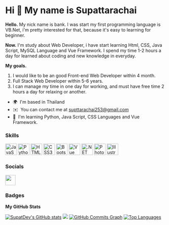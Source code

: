 Hi 👋 My name is Supattarachai
==============================

<b>Hello.</b> My nick name is bank.
I was start my first programming language is VB.Net, i'm pretty interested for that, because it's easy to learning for beginner.<br>

<b>Now.</b> I'm study about Web Developer, i have start learning Html, CSS, Java Script, MySQL Language and Vue Framework. I spend my time 1-2 hours a day for learned about coding and new knowledge in everyday.<br>

<b>My goals.</b><bt>
1. I would like to be an good Front-end Web Developer within 4 month.<br>
2. Full Stack Web Developer within 5-6 years.<br> 
3. I can manage my time in one day for working, and must have free time 2 hours a day for relaxing or another.

*   🌍  I'm based in Thailand
*   ✉️  You can contact me at [supttarachai253@gmail.com](mailto:supttarachai253@gmail.com)
*   🧠  I'm learning Python, Java Script, CSS Languages and Vue Framework.

### Skills 
  
<p align="left">
<a href="https://developer.mozilla.org/en-US/docs/Web/JavaScript" target="_blank" rel="noreferrer"><img src="https://raw.githubusercontent.com/danielcranney/readme-generator/main/public/icons/skills/javascript-colored.svg" width="36" height="36" alt="JavaScript" /></a>
<a href="https://www.python.org/" target="_blank" rel="noreferrer"><img src="https://raw.githubusercontent.com/danielcranney/readme-generator/main/public/icons/skills/python-colored.svg" width="36" height="36" alt="Python" /></a>
<a href="https://developer.mozilla.org/en-US/docs/Glossary/HTML5" target="_blank" rel="noreferrer"><img src="https://raw.githubusercontent.com/danielcranney/readme-generator/main/public/icons/skills/html5-colored.svg" width="36" height="36" alt="HTML5" /></a>
<a href="https://www.w3.org/TR/CSS/#css" target="_blank" rel="noreferrer"><img src="https://raw.githubusercontent.com/danielcranney/readme-generator/main/public/icons/skills/css3-colored.svg" width="36" height="36" alt="CSS3" /></a>
<a href="https://getbootstrap.com/" target="_blank" rel="noreferrer"><img src="https://raw.githubusercontent.com/danielcranney/readme-generator/main/public/icons/skills/bootstrap-colored.svg" width="36" height="36" alt="Bootstrap" /></a>
<a href="https://vuejs.org/" target="_blank" rel="noreferrer"><img src="https://raw.githubusercontent.com/danielcranney/readme-generator/main/public/icons/skills/vuejs-colored.svg" width="36" height="36" alt="Vue" /></a>
<a href="https://dotnet.microsoft.com/en-us/" target="_blank" rel="noreferrer"><img src="https://raw.githubusercontent.com/danielcranney/readme-generator/main/public/icons/skills/dot-net-colored.svg" width="36" height="36" alt=".NET" /></a>
<a href="https://www.adobe.com/uk/products/photoshop.html" target="_blank" rel="noreferrer"><img src="https://raw.githubusercontent.com/danielcranney/readme-generator/main/public/icons/skills/photoshop-colored.svg" width="36" height="36" alt="Photoshop" /></a>
<a href="adobe.com/uk/products/illustrator.html" target="_blank" rel="noreferrer"><img src="https://raw.githubusercontent.com/danielcranney/readme-generator/main/public/icons/skills/illustrator-colored.svg" width="36" height="36" alt="Illustrator" /></a>
</p>
                    
### Socials
                  
<p align="left"> <a href="https://www.github.com/SupatDev" target="_blank" rel="noreferrer"><img src="https://raw.githubusercontent.com/danielcranney/readme-generator/main/public/icons/socials/github.svg" width="32" height="32" /></a></p>

### Badges

<b>My GitHub Stats</b>

<a href="http://www.github.com/SupatDev"><img src="https://github-readme-stats.vercel.app/api?username=SupatDev&show_icons=true&hide=&count_private=true&title_color=0891b2&text_color=ffffff&icon_color=f97316&bg_color=1c1917&hide_border=true&show_icons=true" alt="SupatDev's GitHub stats"/></a>
<a href="http://www.github.com/SupatDev"><img src="https://github-readme-streak-stats.herokuapp.com/?user=SupatDev&stroke=ffffff&background=1c1917&ring=0891b2&fire=0891b2&currStreakNum=ffffff&currStreakLabel=0891b2&sideNums=ffffff&sideLabels=ffffff&dates=ffffff&hide_border=true"/></a>
<a href="http://www.github.com/SupatDev"><img src="https://github-readme-activity-graph.cyclic.app/graph?username=SupatDev&bg_color=1c1917&color=ffffff&line=f97316&point=ffffff&area_color=1c1917&area=true&hide_border=true&custom_title=GitHub%20Commits%20Graph" alt="GitHub Commits Graph"/></a>
<a href="https://github.com/SupatDev" align="left"><img src="https://github-readme-stats.vercel.app/api/top-langs/?username=SupatDev&langs_count=10&title_color=0891b2&text_color=ffffff&icon_color=f97316&bg_color=1c1917&hide_border=true&locale=en&custom_title=Top%20%Languages" alt="Top Languages"/></a>
